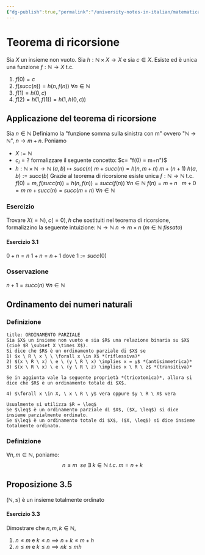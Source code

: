 ```yaml
---
{"dg-publish":true,"permalink":"/university-notes-in-italian/matematica-discreta/teoria/teorema-di-ricorsione/","created":"2022-03-18T16:36:41.925+01:00","updated":"2023-01-23T16:30:32.395+01:00"}
---
```


# Teorema di ricorsione
Sia $X$ un insieme non vuoto. Sia $h: \mathbb N \times X \rightarrow X$ e sia $c \in X$.
Esiste ed è unica una funzione $f:\mathbb N \rightarrow X$ t.c. 
1) $f(0) = c$
2) $f(succ(n)) = h(n,f(n)) \ \forall n \in \mathbb N$
3) $f(1) = h(0,c)$
4) $f(2) = h(1, f(1)) = h(1,h(0,c))$
 ## Applicazione del teorema di ricorsione
 Sia $n \in \mathbb N$
 Definiamo la "funzione somma sulla sinistra con m" ovvero "$\mathbb N \rightarrow \mathbb N$", $n \rightarrow m+n$.
 Poniamo 
 - $X:=\mathbb N$
 - $c_i=?$ formalizzare il seguente concetto: $c= "f(0) = m+n")$
 - $h:\mathbb N \times \mathbb N \rightarrow \mathbb N$
	  $(a,b) \longmapsto succ(n)$
	$m + succ(n) = h(n, m+n)$
	$m+(n+1)$
	$h(a,b):=succ(b)$
Grazie al teorema di ricorsione esiste unica 
$f:\mathbb N \rightarrow \mathbb N$ t.c. $f(0) = m, f(succ(n)) = h(n,f(n)) = succ(f(n)) \ \forall n \in \mathbb N$
$f(n) = m+n \ \ \ m+0=m$
								$m+succ(n) = succ(m+n) \ \forall n \in \mathbb N$
### Esercizio
Trovare $X(=\mathbb N),c(=0),h$ che sostituiti nel teorema di ricorsione, formalizzino la seguente intuizione: 
$\mathbb N \rightarrow \mathbb N$
$n \rightarrow m \times n \ (m \in \mathbb N \ fissato)$
#### Esercizio 3.1
$0+n=n$
$1+n=n+1$
dove $1:=succ(0)$
### Osservazione
$n+1=succ(n) \ \forall n \in \mathbb N$

## Ordinamento dei numeri naturali
### Definizione
```ad-info
title: ORDINAMENTO PARZIALE
Sia $X$ un insieme non vuoto e sia $R$ una relazione binaria su $X$ (cioè $R \subset X \times X$).
Si dice che $R$ è un ordinamento parziale di $X$ se
1) $x \ R \ x \ \ \forall x \in X$ *(riflessiva)*
2) $(x \ R \ x) \ e \ (y \ R \ x) \implies x = y$ *(antisimmetrica)*
3) $(x \ R \ x) \ e \ (y \ R \ z) \implies x \ R \ z$ *(transitiva)*

Se in aggiunta vale la seguente proprietà *(tricotomica)*, allora si dice che $R$ è un ordinamento totale di $X$.

4) $\forall x \in X, \ x \ R \ y$ vera oppure $y \ R \ X$ vera

Usualmente si utilizza $R = \leq$
Se $\leq$ è un ordinamento parziale di $X$, ($X, \leq$) si dice insieme parzialmente ordinato.
Se $\leq$ è un ordinamento totale di $X$, ($X, \leq$) si dice insieme totalmente ordinato.
```
### Definizione
$\forall n,m \in \mathbb N$, poniamo:
$$n \leq m \ \ se \ \exists \ k \in \mathbb N \ t.c. \ m=n+k$$
## Proposizione 3.5
$(\mathbb N, \leq)$ è un insieme totalmente ordinato

#### Esercizio 3.3
Dimostrare che $n,m,k \in \mathbb N,$
1) $n \leq m$ e $k \leq n \implies n+k \leq m+h$
2) $n \leq m$ e $k \leq n \implies nk \leq mh$